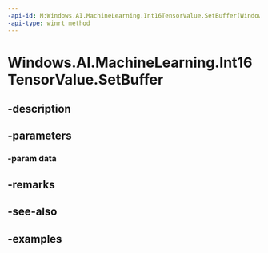 ```yaml
---
-api-id: M:Windows.AI.MachineLearning.Int16TensorValue.SetBuffer(Windows.Foundation.Collections.IVectorView{System.Int16})
-api-type: winrt method
---
```


<!-- Method syntax.
public void Int16TensorValue.SetBuffer(IVectorView<Int16> data)
-->

# Windows.AI.MachineLearning.Int16TensorValue.SetBuffer

## -description

## -parameters
### -param data

## -remarks

## -see-also

## -examples

